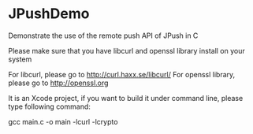 JPushDemo
=========

Demonstrate the use of the remote push API of JPush in C

Please make sure that you have libcurl and openssl library install on your system

For libcurl, please go to http://curl.haxx.se/libcurl/
For openssl library, please go to http://openssl.org

It is an Xcode project, if you want to build it under command line, please type following command:

gcc main.c -o main -lcurl -lcrypto
